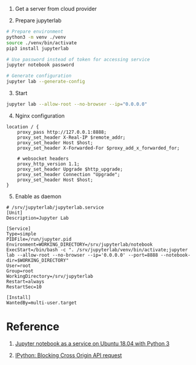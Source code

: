 1. Get a server from cloud provider 

2. Prepare jupyterlab 

``` bash
# Prepare environment
python3 -m venv ./venv
source ./venv/bin/activate
pip3 install jupyterlab

# Use password instead of token for accessing service
jupyter notebook password

# Generate configuration 
jupyter lab --generate-config
```

3. Start 

``` bash
jupyter lab --allow-root --no-browser --ip="0.0.0.0"
```

4. Nginx configuration

```
location / {
    proxy_pass http://127.0.0.1:8888;
    proxy_set_header X-Real-IP $remote_addr;
    proxy_set_header Host $host;
    proxy_set_header X-Forwarded-For $proxy_add_x_forwarded_for;

    # websocket headers
    proxy_http_version 1.1;
    proxy_set_header Upgrade $http_upgrade;
    proxy_set_header Connection "Upgrade";
    proxy_set_header Host $host;
}
```

5. Enable as daemon

```
# /srv/jupyterlab/jupyterlab.service
[Unit]
Description=Jupyter Lab

[Service]
Type=simple
PIDFile=/run/jupyter.pid
Environment=WORKING_DIRECTORY=/srv/jupyterlab/notebook
ExecStart=/bin/bash -c ". /srv/jupyterlab/venv/bin/activate;jupyter lab --allow-root --no-browser --ip='0.0.0.0' --port=8888 --notebook-dir=$WORKING_DIRECTORY"
User=root
Group=root
WorkingDirectory=/srv/jupyterlab
Restart=always
RestartSec=10

[Install]
WantedBy=multi-user.target
```


# Reference

1. [Jupyter notebook as a service on Ubuntu 18.04 with Python 3](https://naysan.ca/2019/09/07/jupyter-notebook-as-a-service-on-ubuntu-18-04-with-python-3/)

2. [IPython: Blocking Cross Origin API request](https://github.com/twosigma/beakerx/issues/1963#issuecomment-334721791)
